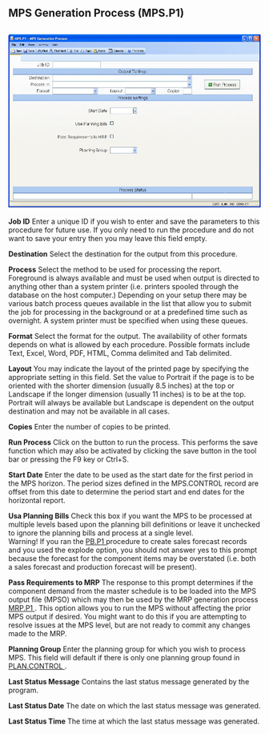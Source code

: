 ##  MPS Generation Process (MPS.P1)

<PageHeader />

##

![](./MPS-P1-1.jpg)

**Job ID** Enter a unique ID if you wish to enter and save the parameters to
this procedure for future use. If you only need to run the procedure and do
not want to save your entry then you may leave this field empty.  
  
**Destination** Select the destination for the output from this procedure.  
  
**Process** Select the method to be used for processing the report. Foreground
is always available and must be used when output is directed to anything other
than a system printer (i.e. printers spooled through the database on the host
computer.) Depending on your setup there may be various batch process queues
available in the list that allow you to submit the job for processing in the
background or at a predefined time such as overnight. A system printer must be
specified when using these queues.  
  
**Format** Select the format for the output. The availability of other formats
depends on what is allowed by each procedure. Possible formats include Text,
Excel, Word, PDF, HTML, Comma delimited and Tab delimited.  
  
**Layout** You may indicate the layout of the printed page by specifying the
appropriate setting in this field. Set the value to Portrait if the page is to
be oriented with the shorter dimension (usually 8.5 inches) at the top or
Landscape if the longer dimension (usually 11 inches) is to be at the top.
Portrait will always be available but Landscape is dependent on the output
destination and may not be available in all cases.  
  
**Copies** Enter the number of copies to be printed.  
  
**Run Process** Click on the button to run the process. This performs the save
function which may also be activated by clicking the save button in the tool
bar or pressing the F9 key or Ctrl+S.  
  
**Start Date** Enter the date to be used as the start date for the first
period in the MPS horizon. The period sizes defined in the MPS.CONTROL record
are offset from this date to determine the period start and end dates for the
horizontal report.  
  
**Usa Planning Bills** Check this box if you want the MPS to be processed at
multiple levels based upon the planning bill definitions or leave it unchecked
to ignore the planning bills and process at a single level.  
Warning! If you ran the [ PB.P1 ](PB-P1/README.md) procedure to create sales forecast records and you used the explode option, you should not answer yes to this prompt because the forecast for the component items may be overstated (i.e. both a sales forecast and production forecast will be present).   
  
**Pass Requirements to MRP** The response to this prompt determines if the component demand from the master schedule is to be loaded into the MPS output file (MPSO) which may then be used by the MRP generation process [ MRP.P1 ](../../MRP-P1/README.md) . This option allows you to run the MPS without affecting the prior MPS output if desired. You might want to do this if you are attempting to resolve issues at the MPS level, but are not ready to commit any changes made to the MRP.   
  
**Planning Group** Enter the planning group for which you wish to process MPS. This field will default if there is only one planning group found in [ PLAN.CONTROL ](../../../MFG-ENTRY/PLAN-CONTROL/README.md) .   
  
**Last Status Message** Contains the last status message generated by the
program.  
  
**Last Status Date** The date on which the last status message was generated.  
  
**Last Status Time** The time at which the last status message was generated.  
  
  
<badge text= "Version 8.10.57" vertical="middle" />

<PageFooter />